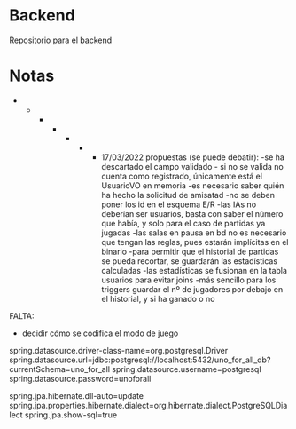 # Backend
Repositorio para el backend

# Notas

- - - - - - - 17/03/2022
propuestas (se puede debatir):
-se ha descartado el campo validado - si no se valida no cuenta como registrado, únicamente está el UsuarioVO en memoria
-es necesario saber quién ha hecho la solicitud de amisatad
-no se deben poner los id en el esquema E/R
-las IAs no deberían ser usuarios, basta con saber el número que había, y solo para el caso de partidas ya jugadas
-las salas en pausa en bd no es necesario que tengan las reglas, pues estarán implícitas en el binario
-para permitir que el historial de partidas se pueda recortar, se guardarán las estadísticas calculadas
-las estadísticas se fusionan en la tabla usuarios para evitar joins
-más sencillo para los triggers guardar el nº de jugadores por debajo en el historial, y si ha ganado o no

FALTA:
- decidir cómo se codifica el modo de juego




spring.datasource.driver-class-name=org.postgresql.Driver
spring.datasource.url=jdbc:postgresql://localhost:5432/uno_for_all_db?currentSchema=uno_for_all
spring.datasource.username=postgresql
spring.datasource.password=unoforall

spring.jpa.hibernate.dll-auto=update
spring.jpa.properties.hibernate.dialect=org.hibernate.dialect.PostgreSQLDialect
spring.jpa.show-sql=true